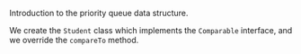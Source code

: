 Introduction to the priority queue data structure.

We create the `Student` class which implements the `Comparable` interface, and we override the `compareTo` method.
